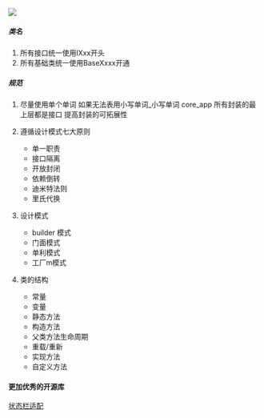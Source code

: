 [![](https://jitpack.io/v/huangqiqiang/CoreApp.svg)](https://jitpack.io/#huangqiqiang/CoreApp)
##### 类名
1. 所有接口统一使用IXxx开头
2. 所有基础类统一使用BaseXxxx开通
##### 规范
1. 尽量使用单个单词 如果无法表用小写单词_小写单词 core_app
 所有封装的最上层都是接口 提高封装的可拓展性

1. 遵循设计模式七大原则
    - 单一职责
    - 接口隔离
    - 开放封闭
    - 依赖倒转
    - 迪米特法则
    - 里氏代换
1. 设计模式
    - builder 模式
    - 门面模式
    - 单利模式
    - 工厂m模式
1. 类的结构
    - 常量
    - 变量
    - 静态方法
    - 构造方法
    - 父类方法生命周期
    - 重载/重新
    - 实现方法
    - 自定义方法

#### 更加优秀的开源库

  [状态栏适配]( https://github.com/gyf-dev/ImmersionBar)


